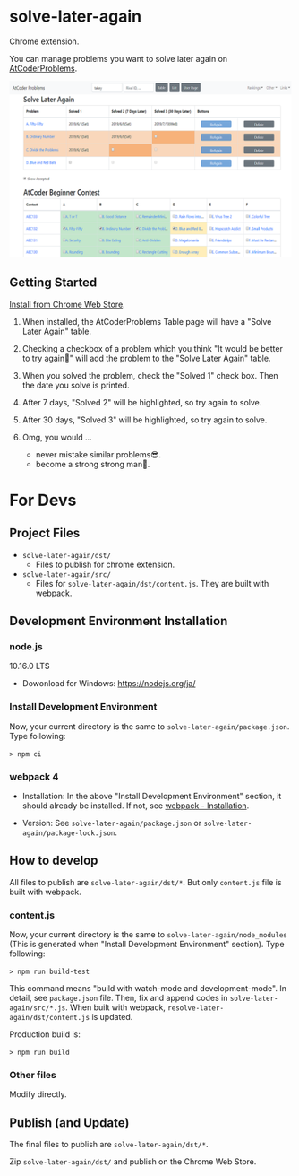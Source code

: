 # solve-later-again
Chrome extension.

You can manage problems you want to solve later again on [AtCoderProblems](https://kenkoooo.com/atcoder#/table/).

![Screenshot](https://github.com/taketakeyyy/solve-later-again/blob/master/solve-later-again/img/screenshot1_1280x800.png "Screenshot")

## Getting Started

[Install from Chrome Web Store](https://chrome.google.com/webstore/detail/solve-later-again/emndffmnlppiaelhdneheagpaancfahk).


1. When installed, the AtCoderProblems Table page will have a "Solve Later Again" table.

2. Checking a checkbox of a problem which you think "It would be better to try again🤔" will add the problem to the "Solve Later Again" table.

3. When you solved the problem, check the "Solved 1" check box. Then the date you solve is printed.

4. After 7 days, "Solved 2" will be highlighted, so try again to solve.

5. After 30 days, "Solved 3" will be highlighted, so try again to solve.

6. Omg, you would ...
    * never mistake similar problems😎.
    * become a strong strong man💪.


# For Devs
## Project Files
* `solve-later-again/dst/`
    * Files to publish for chrome extension.
* `solve-later-again/src/`
    * Files for `solve-later-again/dst/content.js`. They are built with webpack.

## Development Environment Installation
### node.js
10.16.0 LTS

* Dowonload for Windows: https://nodejs.org/ja/

### Install Development Environment

Now, your current directory is the same to `solve-later-again/package.json`. Type following:

`> npm ci`


### webpack 4
* Installation: In the above "Install Development Environment" section, it should already be installed.  If not, see [webpack - Installation](https://webpack.js.org/guides/installation/).

* Version: See `solve-later-again/package.json` or `solve-later-again/package-lock.json`.


## How to develop
All files to publish are `solve-later-again/dst/*`. But only `content.js` file is built with webpack.


### content.js
Now, your current directory is the same to `solve-later-again/node_modules` (This is generated when "Install Development Environment" section). Type following:

`> npm run build-test`

This command means "build with watch-mode and development-mode". In detail, see `package.json` file. Then, fix and append codes in `solve-later-again/src/*.js`. When built with webpack, `resolve-later-again/dst/content.js` is updated.

Production build is:

`> npm run build`


### Other files

Modify directly.


## Publish (and Update)

The final files to publish are `solve-later-again/dst/*`.

Zip `solve-later-again/dst/` and publish on the Chrome Web Store.
